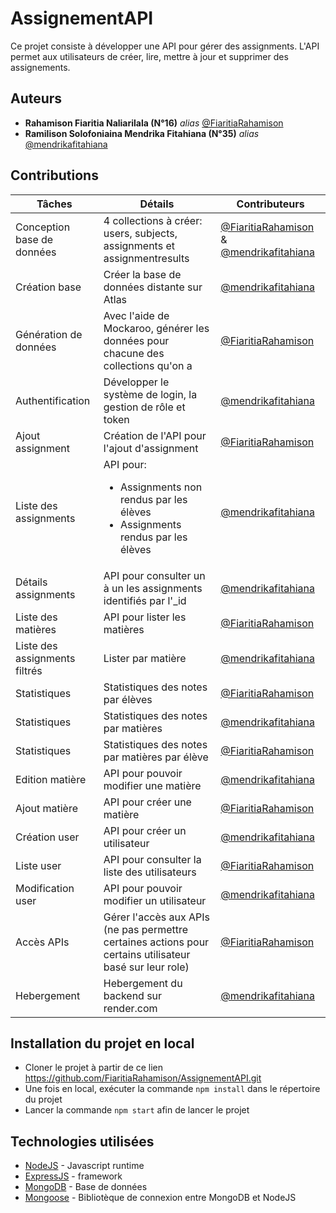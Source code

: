 # AssignementAPI
Ce projet consiste à développer une API pour gérer des assignments. L'API permet aux utilisateurs de créer, lire, mettre à jour et supprimer des assignements.

## Auteurs
* **Rahamison Fiaritia Naliarilala (N°16)**  _alias_ [@FiaritiaRahamison](https://github.com/FiaritiaRahamison/)
* **Ramilison Solofoniaina Mendrika Fitahiana (N°35)**  _alias_ [@mendrikafitahiana](https://github.com/mendrikafitahiana)

## Contributions
| Tâches        | Détails      | Contributeurs |
| ------|-----|-----|
| Conception base de données|4 collections à créer: users, subjects, assignments et assignmentresults|[@FiaritiaRahamison](https://github.com/FiaritiaRahamison/) & [@mendrikafitahiana](https://github.com/mendrikafitahiana)|
|Création base|Créer la base de données distante sur Atlas|[@mendrikafitahiana](https://github.com/mendrikafitahiana)|
|Génération de données|Avec l'aide de Mockaroo, générer les données pour chacune des collections qu'on a|[@FiaritiaRahamison](https://github.com/FiaritiaRahamison/)
|Authentification|Développer le système de login, la gestion de rôle et token|[@mendrikafitahiana](https://github.com/mendrikafitahiana)|
|Ajout assignment|Création de l'API pour l'ajout d'assignment|[@FiaritiaRahamison](https://github.com/FiaritiaRahamison/)|
|Liste des assignments|API pour:<ul><li>Assignments non rendus par les élèves</li><li>Assignments rendus par les élèves</li></ul>|[@mendrikafitahiana](https://github.com/mendrikafitahiana)|
|Détails assignments|API pour consulter un à un les assignments identifiés par l'_id|[@mendrikafitahiana](https://github.com/mendrikafitahiana)|
|Liste des matières|API pour lister les matières|[@FiaritiaRahamison](https://github.com/FiaritiaRahamison/)|
|Liste des assignments filtrés|Lister par matière|[@mendrikafitahiana](https://github.com/mendrikafitahiana)|
|Statistiques|Statistiques des notes par élèves|[@FiaritiaRahamison](https://github.com/FiaritiaRahamison/)|
|Statistiques|Statistiques des notes par matières|[@mendrikafitahiana](https://github.com/mendrikafitahiana)|
|Statistiques|Statistiques des notes par matières par élève|[@FiaritiaRahamison](https://github.com/FiaritiaRahamison/)|
|Edition matière|API pour pouvoir modifier une matière|[@mendrikafitahiana](https://github.com/mendrikafitahiana)|
|Ajout matière|API pour créer une matière|[@FiaritiaRahamison](https://github.com/FiaritiaRahamison/)|
|Création user|API pour créer un utilisateur|[@mendrikafitahiana](https://github.com/mendrikafitahiana)|
|Liste user|API pour consulter la liste des utilisateurs|[@FiaritiaRahamison](https://github.com/FiaritiaRahamison/)|
|Modification user|API pour pouvoir modifier un utilisateur|[@mendrikafitahiana](https://github.com/mendrikafitahiana)|
|Accès APIs|Gérer l'accès aux APIs (ne pas permettre certaines actions pour certains utilisateur basé sur leur role)|[@FiaritiaRahamison](https://github.com/FiaritiaRahamison/)|
|Hebergement| Hebergement du backend sur render.com|[@mendrikafitahiana](https://github.com/mendrikafitahiana)|

## Installation du projet en local
- Cloner le projet à partir de ce lien https://github.com/FiaritiaRahamison/AssignementAPI.git
- Une fois en local, exécuter la commande ``npm install`` dans le répertoire du projet
- Lancer la commande ``npm start`` afin de lancer le projet

## Technologies utilisées
* [NodeJS](https://nodejs.org/) - Javascript runtime
* [ExpressJS](https://expressjs.com/) - framework
* [MongoDB](https://mongodb.com/) - Base de données
* [Mongoose](https://mongoosejs.com/) - Bibliotèque de connexion entre MongoDB et NodeJS


